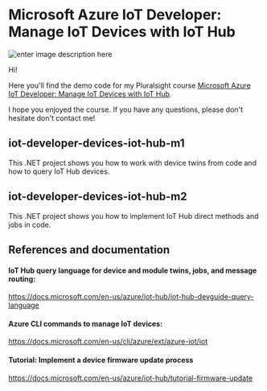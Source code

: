 # Microsoft Azure IoT Developer: Manage IoT Devices with IoT Hub

![enter image description here](https://www.pluralsight.com/content/dam/pluralsight/newsroom/brand-assets/logos/pluralsight-logo-vrt-color-2.png)  

Hi!

Here you'll find the demo code for my Pluralsight course [Microsoft Azure IoT Developer: Manage IoT Devices with IoT Hub](https://pluralsight.pxf.io/iot-devices-iot-hub).

I hope you enjoyed the course. If you have any questions, please don't hesitate don't contact me!

## iot-developer-devices-iot-hub-m1

This .NET project shows you how to work with device twins from code and how to query IoT Hub devices.

## iot-developer-devices-iot-hub-m2

This .NET project shows you how to implement IoT Hub direct methods and jobs in code.

## References and documentation

#### IoT Hub query language for device and module twins, jobs, and message routing:

https://docs.microsoft.com/en-us/azure/iot-hub/iot-hub-devguide-query-language

#### Azure CLI commands to manage IoT devices:

https://docs.microsoft.com/en-us/cli/azure/ext/azure-iot/iot

#### Tutorial: Implement a device firmware update process

https://docs.microsoft.com/en-us/azure/iot-hub/tutorial-firmware-update

